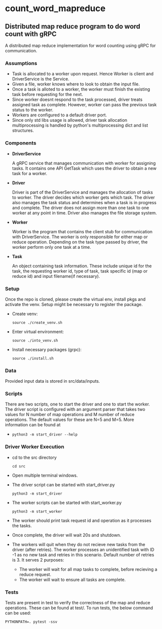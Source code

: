 # count_word_mapreduce
## Distributed map reduce program to do word count with gRPC

A distributed map reduce implementation for word counting using gRPC for communication.

### Assumptions

- Task is allocated to a worker upon request. Hence Worker is client and DriverService is the Service.
- Given a file, worker knows where to look to obtain the input file.
- Once a task is alloted to a worker, the worker must finish the existing task before requesting for the next.
- Since worker doesnt respond to the task processed, driver treats assigned task as complete. However, worker can pass the previous task status to the worker.
- Workers are configured to a default driver port.
- Since only std libs usage is allowed, driver task allocation multiprocessing is handled by python's multiprocessing dict and list structures.

### Components

- **DriverService**
  
  A gRPC service that manages communication with worker for assigning tasks. It contains one API GetTask which uses the driver to obtain a new task for a worker.

- **Driver**
  
  Driver is part of the DriverService and manages the allocation of tasks to worker. The driver decides which worker gets which task. The driver also manages the task status and determines when a task is in progress and complete. The driver does not assign more than one task to one worker at any point in time. Driver also manages the file storage system.

- **Worker**
  
  Worker is the program that contains the client stub for communication with DriverService. The worker is only responsible for either map or reduce operation. Depending on the task type passed by driver, the worker perform only one task at a time.

- **Task**

  An object containing task information. These include unique id for the task, the requesting worker id, type of task, task specific id (map or reduce id) and input filename(if necessary).

### Setup

Once the repo is cloned, please create the virtual env, install pkgs and activate the venv. Setup might be necessary to register the package.

- Create venv:
  
  ```source ./create_venv.sh```
- Enter virtual environment:
  
  ```source ./into_venv.sh```
- Install necessary packages (grpc):
  
  ```source ./install.sh```

### Data

Provided input data is stored in src/data/inputs. 

### Scripts

There are two scripts, one to start the driver and one to start the worker. The driver script is configured with an argument parser that takes two values for N number of map operations and M number of reduce operations. The default values for these are N=5 and M=5. More information can be found at 
- ```python3 -m start_driver --help```


### Driver Worker Execution

- cd to the src directory
  
  ```cd src```
- Open multiple terminal windows.
- The driver script can be started with start_driver.py
  
  ```python3 -m start_driver```
- The worker scripts can be started with start_worker.py
  
  ```python3 -m start_worker```
- The worker should print task request id and operation as it processes the tasks.
- Once complete, the driver will wait 20s and shutdown.
- The workers will quit when they do not recieve new tasks from the driver (after retries). The worker processes an unidentified task with ID -1 as no new task and retries in this scenario. Default number of retries is 3. It serves 2 purposes:
  - The worker will wait for all map tasks to complete, before recieving a reduce request.
  - The worker will wait to ensure all tasks are complete. 

### Tests

Tests are present in test to verify the correctness of the map and reduce operations. These can be found at test/. To run tests, the below command can be used:
  
  ```PYTHONPATH=. pytest -ssv```